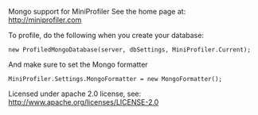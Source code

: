 Mongo support for MiniProfiler
See the home page at: http://miniprofiler.com

To profile, do the following when you create your database:

    new ProfiledMongoDatabase(server, dbSettings, MiniProfiler.Current);
    
And make sure to set the Mongo formatter

    MiniProfiler.Settings.MongoFormatter = new MongoFormatter();

Licensed under apache 2.0 license, see: http://www.apache.org/licenses/LICENSE-2.0

